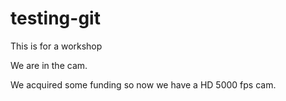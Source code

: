 # testing-git
This is for a workshop

We are in the cam.

We acquired some funding so now we have a HD 5000 fps cam.
